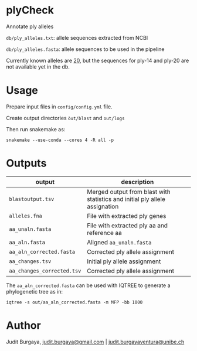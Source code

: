 # plyCheck

Annotate ply alleles

``db/ply_alleles.txt``: allele sequences extracted from NCBI

``db/ply_alleles.fasta``: allele sequences to be used in the pipeline

Currently known alleles are [20](https://doi.org/10.1371/journal.pone.0134055), but the sequences for ply-14 and ply-20 are not available yet in the db.

# Usage

Prepare input files in ``config/config.yml`` file.

Create output directories ``òut/blast`` and ``out/logs``

Then  run snakemake as:

``snakemake --use-conda --cores 4 -R all -p``

# Outputs

| output  | description |
|----------|----------|
| ``blastoutput.tsv``    | Merged output from blast with statistics and initial ply allele assignation    |
| ``alleles.fna``    | File with extracted ply genes    |
| ``aa_unaln.fasta``    | File with extracted ply aa and reference aa   |
| ``aa_aln.fasta``    | Aligned  ``aa_unaln.fasta``    |
| ``aa_aln_corrected.fasta``    | Corrected ply allele assignment    |
| ``aa_changes.tsv``    | Initial ply allele assignment    |
| ``aa_changes_corrected.tsv``    | Corrected ply allele assignment    |

The ``aa_aln_corrected.fasta`` can be used with IQTREE to generate a phylogenetic tree as in:

``iqtree -s out/aa_aln_corrected.fasta -m MFP -bb 1000``

# Author
Judit Burgaya, judit.burgaya@gmail.com | judit.burgayaventura@unibe.ch
